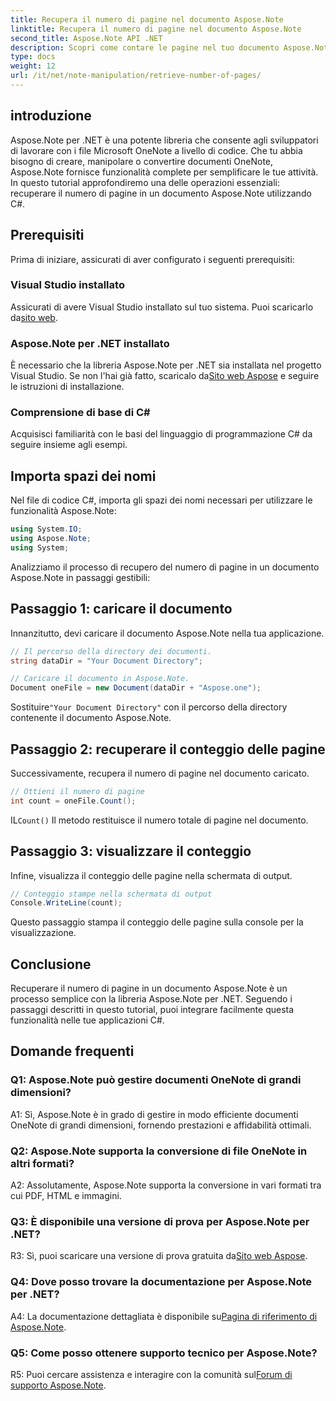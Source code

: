```yaml
---
title: Recupera il numero di pagine nel documento Aspose.Note
linktitle: Recupera il numero di pagine nel documento Aspose.Note
second_title: Aspose.Note API .NET
description: Scopri come contare le pagine nel tuo documento Aspose.Note utilizzando C#. Segui la nostra guida passo passo per una facile integrazione.
type: docs
weight: 12
url: /it/net/note-manipulation/retrieve-number-of-pages/
---
```

## introduzione

Aspose.Note per .NET è una potente libreria che consente agli sviluppatori di lavorare con i file Microsoft OneNote a livello di codice. Che tu abbia bisogno di creare, manipolare o convertire documenti OneNote, Aspose.Note fornisce funzionalità complete per semplificare le tue attività. In questo tutorial approfondiremo una delle operazioni essenziali: recuperare il numero di pagine in un documento Aspose.Note utilizzando C#.

## Prerequisiti

Prima di iniziare, assicurati di aver configurato i seguenti prerequisiti:

### Visual Studio installato

Assicurati di avere Visual Studio installato sul tuo sistema. Puoi scaricarlo da[sito web](https://visualstudio.microsoft.com/).

### Aspose.Note per .NET installato

 È necessario che la libreria Aspose.Note per .NET sia installata nel progetto Visual Studio. Se non l'hai già fatto, scaricalo da[Sito web Aspose](https://releases.aspose.com/note/net/) e seguire le istruzioni di installazione.

### Comprensione di base di C#

Acquisisci familiarità con le basi del linguaggio di programmazione C# da seguire insieme agli esempi.

## Importa spazi dei nomi

Nel file di codice C#, importa gli spazi dei nomi necessari per utilizzare le funzionalità Aspose.Note:

```csharp
using System.IO;
using Aspose.Note;
using System;
```

Analizziamo il processo di recupero del numero di pagine in un documento Aspose.Note in passaggi gestibili:

## Passaggio 1: caricare il documento

Innanzitutto, devi caricare il documento Aspose.Note nella tua applicazione.

```csharp
// Il percorso della directory dei documenti.
string dataDir = "Your Document Directory";

// Caricare il documento in Aspose.Note.
Document oneFile = new Document(dataDir + "Aspose.one");
```

 Sostituire`"Your Document Directory"` con il percorso della directory contenente il documento Aspose.Note.

## Passaggio 2: recuperare il conteggio delle pagine

Successivamente, recupera il numero di pagine nel documento caricato.

```csharp
// Ottieni il numero di pagine
int count = oneFile.Count();
```

 IL`Count()` Il metodo restituisce il numero totale di pagine nel documento.

## Passaggio 3: visualizzare il conteggio

Infine, visualizza il conteggio delle pagine nella schermata di output.

```csharp
// Conteggio stampe nella schermata di output
Console.WriteLine(count);
```

Questo passaggio stampa il conteggio delle pagine sulla console per la visualizzazione.

## Conclusione

Recuperare il numero di pagine in un documento Aspose.Note è un processo semplice con la libreria Aspose.Note per .NET. Seguendo i passaggi descritti in questo tutorial, puoi integrare facilmente questa funzionalità nelle tue applicazioni C#.

## Domande frequenti

### Q1: Aspose.Note può gestire documenti OneNote di grandi dimensioni?

A1: Sì, Aspose.Note è in grado di gestire in modo efficiente documenti OneNote di grandi dimensioni, fornendo prestazioni e affidabilità ottimali.

### Q2: Aspose.Note supporta la conversione di file OneNote in altri formati?

A2: Assolutamente, Aspose.Note supporta la conversione in vari formati tra cui PDF, HTML e immagini.

### Q3: È disponibile una versione di prova per Aspose.Note per .NET?

 R3: Sì, puoi scaricare una versione di prova gratuita da[Sito web Aspose](https://releases.aspose.com/).

### Q4: Dove posso trovare la documentazione per Aspose.Note per .NET?

 A4: La documentazione dettagliata è disponibile su[Pagina di riferimento di Aspose.Note](https://reference.aspose.com/note/net/).

### Q5: Come posso ottenere supporto tecnico per Aspose.Note?

 R5: Puoi cercare assistenza e interagire con la comunità sul[Forum di supporto Aspose.Note](https://forum.aspose.com/c/note/28).